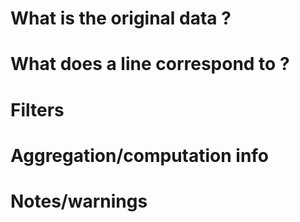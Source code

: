 # What is the original data ?



# What does a line correspond to ?



# Filters



# Aggregation/computation info



# Notes/warnings



